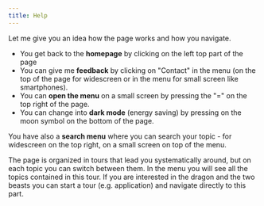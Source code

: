 ```yaml
---
title: Help
---
```


Let me give you an idea how the page works and how you navigate.
- You get back to the **homepage** by clicking on the left top part of the page
- You can give me **feedback** by clicking on "Contact" in the menu (on the top of the page for widescreen or in the menu for small screen like smartphones).
- You can **open the menu** on a small screen by pressing the "=" on the top right of the page.
- You can change into **dark mode** (energy saving) by pressing on the moon symbol on the bottom of the page.

You have also a **search menu** where you can search your topic - for widescreen on the top right, on a small screen on top of the menu.

The page is organized in tours that lead you systematically around, but on each topic you can switch between them. In the menu you will see all the topics contained in this tour. If you are interested in the dragon and the two beasts you can start a tour (e.g. application) and navigate directly to this part.

